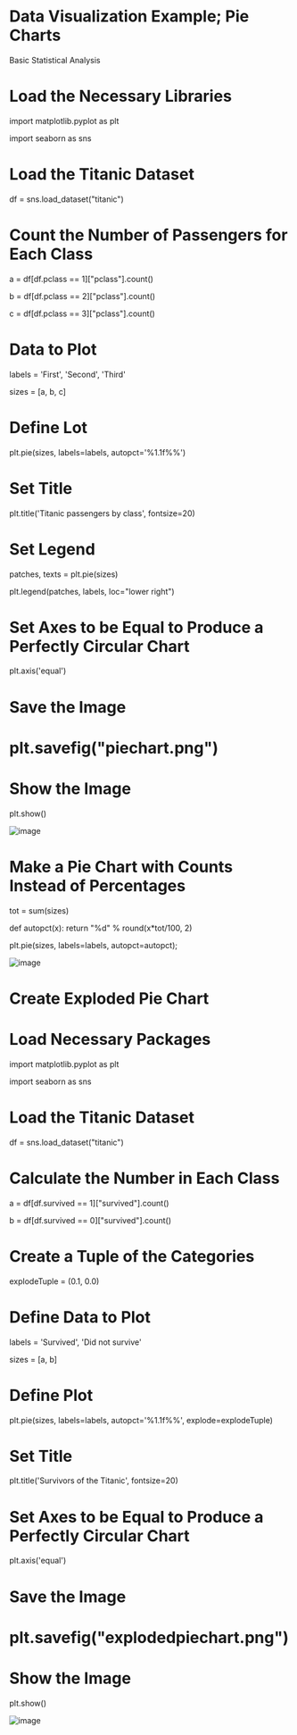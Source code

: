 # Data Visualization Example; Pie Charts
Basic Statistical Analysis

# Load the Necessary Libraries
  import matplotlib.pyplot as plt
  
  import seaborn as sns

# Load the Titanic Dataset
  df = sns.load_dataset("titanic")

# Count the Number of Passengers for Each Class
  a = df[df.pclass == 1]["pclass"].count()

  b = df[df.pclass == 2]["pclass"].count()

  c = df[df.pclass == 3]["pclass"].count()

# Data to Plot
  labels = 'First', 'Second', 'Third'

  sizes = [a, b, c]

# Define Lot
  plt.pie(sizes, labels=labels, autopct='%1.1f%%')

# Set Title
  plt.title('Titanic passengers by class', fontsize=20)

# Set Legend
  patches, texts = plt.pie(sizes)

  plt.legend(patches, labels, loc="lower right")

# Set Axes to be Equal to Produce a Perfectly Circular Chart
  plt.axis('equal')

# Save the Image
# plt.savefig("piechart.png")

# Show the Image
  plt.show()

![image](https://github.com/user-attachments/assets/692ef11c-f803-4dc7-9d85-3f34bd476a55)

# Make a Pie Chart with Counts Instead of Percentages
  tot = sum(sizes)

  def autopct(x): return "%d" % round(x*tot/100, 2)


  plt.pie(sizes, labels=labels, autopct=autopct);

![image](https://github.com/user-attachments/assets/23d6dd39-efc1-4828-a9a4-60dba69c490b)

# Create Exploded Pie Chart


# Load Necessary Packages
  import matplotlib.pyplot as plt

  import seaborn as sns

# Load the Titanic Dataset
  df = sns.load_dataset("titanic")

# Calculate the Number in Each Class
  a = df[df.survived == 1]["survived"].count()

  b = df[df.survived == 0]["survived"].count()

# Create a Tuple of the Categories
  explodeTuple = (0.1, 0.0)

# Define Data to Plot
  labels = 'Survived', 'Did not survive'

  sizes = [a, b]

# Define Plot
  plt.pie(sizes, labels=labels, autopct='%1.1f%%', explode=explodeTuple)

# Set Title
  plt.title('Survivors of the Titanic', fontsize=20)

# Set Axes to be Equal to Produce a Perfectly Circular Chart
  plt.axis('equal')

# Save the Image

# plt.savefig("explodedpiechart.png")

# Show the Image
  plt.show()

![image](https://github.com/user-attachments/assets/469570d5-a7e5-4509-afaf-dd9f86e1b90f)

